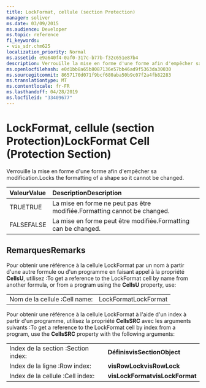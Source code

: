 ```yaml
---
title: LockFormat, cellule (section Protection)
manager: soliver
ms.date: 03/09/2015
ms.audience: Developer
ms.topic: reference
f1_keywords:
- vis_sdr.chm625
localization_priority: Normal
ms.assetid: e9a640f4-0af0-317c-b77b-f32c651e87b4
description: Verrouille la mise en forme d'une forme afin d'empêcher sa modification.
ms.openlocfilehash: e0d1bb8a65b8087136e57bb46ad9f5363da30030
ms.sourcegitcommit: 8657170d071f9bcf680aba50b9c07f2a4fb82283
ms.translationtype: MT
ms.contentlocale: fr-FR
ms.lasthandoff: 04/28/2019
ms.locfileid: "33409677"
---
```

# <a name="lockformat-cell-protection-section"></a><span data-ttu-id="81a38-103">LockFormat, cellule (section Protection)</span><span class="sxs-lookup"><span data-stu-id="81a38-103">LockFormat Cell (Protection Section)</span></span>

<span data-ttu-id="81a38-104">Verrouille la mise en forme d'une forme afin d'empêcher sa modification.</span><span class="sxs-lookup"><span data-stu-id="81a38-104">Locks the formatting of a shape so it cannot be changed.</span></span>
  
|<span data-ttu-id="81a38-105">**Valeur**</span><span class="sxs-lookup"><span data-stu-id="81a38-105">**Value**</span></span>|<span data-ttu-id="81a38-106">**Description**</span><span class="sxs-lookup"><span data-stu-id="81a38-106">**Description**</span></span>|
|:-----|:-----|
| <span data-ttu-id="81a38-107">TRUE</span><span class="sxs-lookup"><span data-stu-id="81a38-107">TRUE</span></span>  <br/> | <span data-ttu-id="81a38-108">La mise en forme ne peut pas être modifiée.</span><span class="sxs-lookup"><span data-stu-id="81a38-108">Formatting cannot be changed.</span></span>  <br/> |
| <span data-ttu-id="81a38-109">FALSE</span><span class="sxs-lookup"><span data-stu-id="81a38-109">FALSE</span></span>  <br/> | <span data-ttu-id="81a38-110">La mise en forme peut être modifiée.</span><span class="sxs-lookup"><span data-stu-id="81a38-110">Formatting can be changed.</span></span>  <br/> |
   
## <a name="remarks"></a><span data-ttu-id="81a38-111">Remarques</span><span class="sxs-lookup"><span data-stu-id="81a38-111">Remarks</span></span>

<span data-ttu-id="81a38-112">Pour obtenir une référence à la cellule LockFormat par un nom à partir d'une autre formule ou d'un programme en faisant appel à la propriété **CellsU**, utilisez :</span><span class="sxs-lookup"><span data-stu-id="81a38-112">To get a reference to the LockFormat cell by name from another formula, or from a program using the **CellsU** property, use:</span></span> 
  
|||
|:-----|:-----|
| <span data-ttu-id="81a38-113">Nom de la cellule :</span><span class="sxs-lookup"><span data-stu-id="81a38-113">Cell name:</span></span>  <br/> | <span data-ttu-id="81a38-114">LockFormat</span><span class="sxs-lookup"><span data-stu-id="81a38-114">LockFormat</span></span>  <br/> |
   
<span data-ttu-id="81a38-115">Pour obtenir une référence à la cellule LockFormat à l'aide d'un index à partir d'un programme, utilisez la propriété **CellsSRC** avec les arguments suivants :</span><span class="sxs-lookup"><span data-stu-id="81a38-115">To get a reference to the LockFormat cell by index from a program, use the **CellsSRC** property with the following arguments:</span></span> 
  
|||
|:-----|:-----|
| <span data-ttu-id="81a38-116">Index de la section :</span><span class="sxs-lookup"><span data-stu-id="81a38-116">Section index:</span></span>  <br/> |<span data-ttu-id="81a38-117">**Définis**</span><span class="sxs-lookup"><span data-stu-id="81a38-117">**visSectionObject**</span></span> <br/> |
| <span data-ttu-id="81a38-118">Index de la ligne :</span><span class="sxs-lookup"><span data-stu-id="81a38-118">Row index:</span></span>  <br/> |<span data-ttu-id="81a38-119">**visRowLock**</span><span class="sxs-lookup"><span data-stu-id="81a38-119">**visRowLock**</span></span> <br/> |
| <span data-ttu-id="81a38-120">Index de la cellule :</span><span class="sxs-lookup"><span data-stu-id="81a38-120">Cell index:</span></span>  <br/> |<span data-ttu-id="81a38-121">**visLockFormat**</span><span class="sxs-lookup"><span data-stu-id="81a38-121">**visLockFormat**</span></span> <br/> |
   

